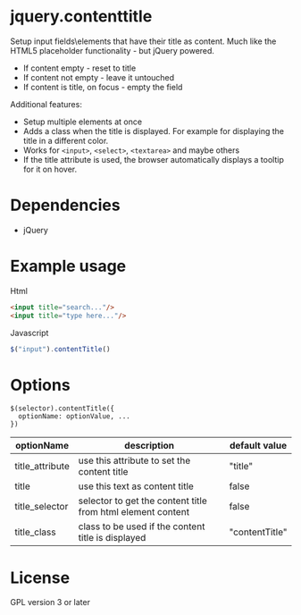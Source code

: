# jquery.contenttitle
Setup input fields\elements that have their title as content.
Much like the HTML5 placeholder functionality - but jQuery powered.

- If content empty - reset to title
- If content not empty - leave it untouched
- If content is title, on focus - empty the field

Additional features:
- Setup multiple elements at once
- Adds a class when the title is displayed. For example for displaying the title in a different color.
- Works for ```<input>```, ```<select>```, ```<textarea>``` and maybe others
- If the title attribute is used, the browser automatically displays a tooltip for it on hover.

# Dependencies
- jQuery

# Example usage
Html
```html
<input title="search..."/>
<input title="type here..."/>
```

Javascript
```javascript
$("input").contentTitle()
```

# Options
```
$(selector).contentTitle({
  optionName: optionValue, ...
})
```

|optionName|description|default value|
----|----|----
|title_attribute|use this attribute to set the content title|"title"|
|title|use this text as content title|false|
|title_selector|selector to get the content title from html element content|false|
|title_class|class to be used if the content title is displayed|"contentTitle"|

# License
GPL version 3 or later
